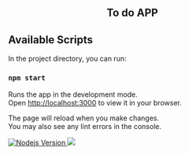<h2 align="center">
  To do APP
</h2>

## Available Scripts

In the project directory, you can run:

### `npm start`

Runs the app in the development mode.\
Open [http://localhost:3000](http://localhost:3000) to view it in your browser.

The page will reload when you make changes.\
You may also see any lint errors in the console.

 <a href="https://github.com/nodejs/node/blob/master/doc/changelogs/CHANGELOG_V14.md#14.15.0">
      <img alt="Nodejs Version" src="https://img.shields.io/badge/node.js-v14.15.0-informational?logo=Node.JS">
   </a>
<a aria-label="React Version" href="https://github.com/facebook/react/blob/master/CHANGELOG.md#1701-october-22-2020">
      <img src="https://img.shields.io/badge/react-%5E17.0.1-informational?logo=react"></img>
   </a>
